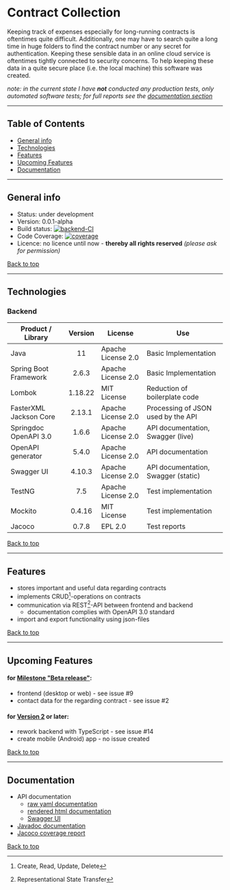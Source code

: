 # Contract Collection

Keeping track of expenses especially for long-running contracts is oftentimes quite difficult. Additionally, one may 
have to search quite a long time in huge folders to find the contract number or any secret for authentication.
Keeping these sensible data in an online cloud service is oftentimes tightly connected to security concerns. To help
keeping these data in a quite secure place (i.e. the local machine) this software was created.

*note: in the current state I have **not** conducted any production tests, only automated software tests; for full reports see the [documentation section](#documentation)*

---
## Table of Contents
* [General info](#general-info)
* [Technologies](#technologies)
* [Features](#features)
* [Upcoming Features](#upcoming-features)
* [Documentation](#documentation)

---
## General info
* Status: under development
* Version: 0.0.1-alpha
* Build status: [![backend-CI](https://github.com/Metallist-dev/contractCollection/actions/workflows/ci-backend.yaml/badge.svg?branch=security-implementation)](https://github.com/Metallist-dev/contractCollection/actions/workflows/ci-backend.yaml)
* Code Coverage: [![coverage](https://metallist-images.de/github/contractcollection/security-implementation/coverage.svg)](https://metallist-images.de/github/contractcollection/security-implementation/coverage.svg)
* Licence: no licence until now - **thereby all rights reserved** *(please ask for permission)*

[Back to top](#table-of-contents)

---
## Technologies

### Backend
| **Product / Library**  | **Version** | **License**        | **Use**                             |
|------------------------|:-----------:|--------------------|-------------------------------------|
| Java                   |     11      | Apache License 2.0 | Basic Implementation                |
| Spring Boot Framework  |    2.6.3    | Apache License 2.0 | Basic Implementation                |
| Lombok                 |   1.18.22   | MIT License        | Reduction of boilerplate code       |
| FasterXML Jackson Core |   2.13.1    | Apache License 2.0 | Processing of JSON used by the API  |
| Springdoc OpenAPI 3.0  |    1.6.6    | Apache License 2.0 | API documentation, Swagger (live)   |
| OpenAPI generator      |    5.4.0    | Apache License 2.0 | API documentation                   |
| Swagger UI             |   4.10.3    | Apache License 2.0 | API documentation, Swagger (static) |
| TestNG                 |     7.5     | Apache License 2.0 | Test implementation                 |
| Mockito                |   0.4.16    | MIT License        | Test implementation                 |
| Jacoco                 |    0.7.8    | EPL 2.0            | Test reports                        |


[Back to top](#table-of-contents)

---
## Features

* stores important and useful data regarding contracts
* implements CRUD[^1]-operations on contracts
* communication via REST[^2]-API between frontend and backend
  * documentation complies with OpenAPI 3.0 standard
* import and export functionality using json-files

[^1]: Create, Read, Update, Delete  
[^2]: Representational State Transfer

[Back to top](#table-of-contents)

---
## Upcoming Features

#### for [Milestone "Beta release"](https://github.com/Metallist-dev/contractCollection/milestone/1):
* frontend (desktop or web) - see issue #9
* contact data for the regarding contract - see issue #2

#### for [Version 2](https://github.com/Metallist-dev/contractCollection/milestone/3) or later:
* rework backend with TypeScript - see issue #14
* create mobile (Android) app - no issue created


[Back to top](#table-of-contents)

---
## Documentation

* API documentation
  * [raw yaml documentation](Backend/src/main/resources/static/contractcollection-api.yaml)
  * [rendered html documentation](https://metallist-images.de/github/contractcollection/security-implementation/docs/openapi/index.html)
  * [Swagger UI](https://metallist-images.de/github/contractcollection/security-implementation/docs/swaggerUI-Backend/index.html)
* [Javadoc documentation](https://metallist-images.de/github/contractcollection/security-implementation/docs/javadoc/index-all.html)
* [Jacoco coverage report](https://metallist-images.de/github/contractcollection/security-implementation/docs/jacoco/jacocoHtml/index.html)

[Back to top](#table-of-contents)
